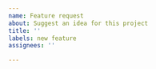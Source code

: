 ```yaml
---
name: Feature request
about: Suggest an idea for this project
title: ''
labels: new feature
assignees: ''

---
```

